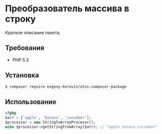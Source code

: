 # Преобразователь массива в строку

Краткое описание пакета.

## Требования
- PHP 5.3

## Установка

```bash
$ composer require evgeny-korovin/otus-composer-package
```

## Использование

```php
<?php
$arr = ['apple', 'banana', 'cucumber'];
$processor = new StringToArrayProcesor();
echo $processor->getStringFromArray($arr); // "apple banana cucumber"
```